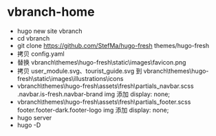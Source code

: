 # vbranch-home

- hugo new site vbranch
- cd vbranch
- git clone https://github.com/StefMa/hugo-fresh themes/hugo-fresh
- 拷贝 config.yaml
- 替换 vbranch\themes\hugo-fresh\static\images\favicon.png
- 拷贝 user_module.svg、tourist_guide.svg 到 vbranch\themes\hugo-fresh\static\images\illustrations\icons
- vbranch\themes\hugo-fresh\assets\fresh\partials\_navbar.scss .navbar.is-fresh.navbar-brand img 添加 display: none;
- vbranch\themes\hugo-fresh\assets\fresh\partials\_footer.scss footer.footer-dark.footer-logo img 添加 display: none;
- hugo server
- hugo -D